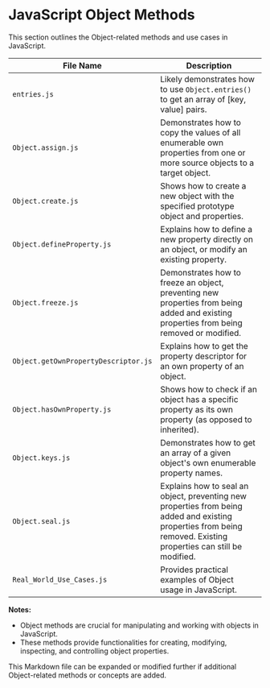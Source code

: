 # JavaScript Object Methods

This section outlines the Object-related methods and use cases in JavaScript.

| File Name                       | Description                                                                     |
|---------------------------------|---------------------------------------------------------------------------------|
| `entries.js`                    | Likely demonstrates how to use `Object.entries()` to get an array of [key, value] pairs. |
| `Object.assign.js`              | Demonstrates how to copy the values of all enumerable own properties from one or more source objects to a target object. |
| `Object.create.js`              | Shows how to create a new object with the specified prototype object and properties. |
| `Object.defineProperty.js`      | Explains how to define a new property directly on an object, or modify an existing property. |
| `Object.freeze.js`              | Demonstrates how to freeze an object, preventing new properties from being added and existing properties from being removed or modified. |
| `Object.getOwnPropertyDescriptor.js` | Explains how to get the property descriptor for an own property of an object.      |
| `Object.hasOwnProperty.js`      | Shows how to check if an object has a specific property as its own property (as opposed to inherited). |
| `Object.keys.js`                | Demonstrates how to get an array of a given object's own enumerable property names. |
| `Object.seal.js`                | Explains how to seal an object, preventing new properties from being added and existing properties from being removed. Existing properties can still be modified. |
| `Real_World_Use_Cases.js`      | Provides practical examples of Object usage in JavaScript.                        |

**Notes:**

*   Object methods are crucial for manipulating and working with objects in JavaScript.
*   These methods provide functionalities for creating, modifying, inspecting, and controlling object properties.

This Markdown file can be expanded or modified further if additional Object-related methods or concepts are added.